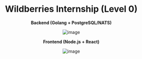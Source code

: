 <div align="center">

<h1>Wildberries Internship (Level 0)</h1>

<strong>Backend (Golang + PostgreSQL/NATS)</strong>

![image](https://github.com/DenisKozarezov/Wildberries-L0/assets/52127090/2a915ace-1333-4715-a239-2c8abdddc293)

<strong>Frontend (Node.js + React)</strong>

![image](https://github.com/DenisKozarezov/Wildberries-L0/assets/52127090/1e9500f5-cdc1-4102-81cf-b906ffde87df)

</div>
